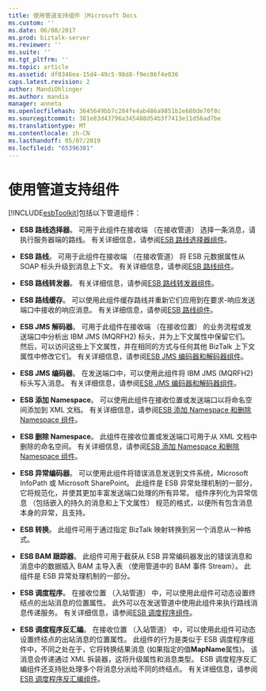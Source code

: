 ```yaml
---
title: 使用管道支持组件 |Microsoft Docs
ms.custom: ''
ms.date: 06/08/2017
ms.prod: biztalk-server
ms.reviewer: ''
ms.suite: ''
ms.tgt_pltfrm: ''
ms.topic: article
ms.assetid: df0346ea-15d4-49c5-98d8-f9ec06f4e036
caps.latest.revision: 2
author: MandiOhlinger
ms.author: mandia
manager: anneta
ms.openlocfilehash: 3645649bb7c284fe4ab486a9851b2e680de70f8c
ms.sourcegitcommit: 381e83d43796a345488d54b3f7413e11d56ad7be
ms.translationtype: MT
ms.contentlocale: zh-CN
ms.lasthandoff: 05/07/2019
ms.locfileid: "65396381"
---
```

# <a name="using-the-pipeline-support-components"></a>使用管道支持组件
[!INCLUDE[esbToolkit](../includes/esbtoolkit-md.md)]包括以下管道组件：  
  
-   **ESB 路线选择器**。 可用于此组件在接收端 （在接收管道） 选择一条消息，请执行服务器端的路线。 有关详细信息，请参阅[ESB 路线选择器组件](../esb-toolkit/the-esb-itinerary-selector-component.md)。  
  
-   **ESB 路线**。 可用于此组件在接收端 （在接收管道） 将 ESB 元数据属性从 SOAP 标头升级到消息上下文。 有关详细信息，请参阅[ESB 路线组件](../esb-toolkit/the-esb-itinerary-component.md)。  
  
-   **ESB 路线转发器**。 有关详细信息，请参阅[ESB 路线转发器组件](../esb-toolkit/the-esb-itinerary-forwarder-component.md)。  
  
-   **ESB 路线缓存**。 可以使用此组件缓存路线并重新它们应用到在要求-响应发送端口中接收的响应消息。 有关详细信息，请参阅[ESB 路线组件](../esb-toolkit/the-esb-itinerary-component.md)。  
  
-   **ESB JMS 解码器**。 可用于此组件在接收端 （在接收位置） 的业务流程或发送端口中分析出 IBM JMS (MQRFH2) 标头，并为上下文属性中保留它们。 然后，可以访问这些上下文属性，并在相同的方式与任何其他 BizTalk 上下文属性中修改它们。 有关详细信息，请参阅[ESB JMS 编码器和解码器组件](../esb-toolkit/the-esb-jms-encoder-and-decoder-components.md)。  
  
-   **ESB JMS 编码器**。 在发送端口中，可以使用此组件将 IBM JMS (MQRFH2) 标头写入消息。 有关详细信息，请参阅[ESB JMS 编码器和解码器组件](../esb-toolkit/the-esb-jms-encoder-and-decoder-components.md)。  
  
-   **ESB 添加 Namespace**。 可以使用此组件在接收位置或发送端口以将命名空间添加到 XML 文档。 有关详细信息，请参阅[ESB 添加 Namespace 和删除 Namespace 组件](../esb-toolkit/the-esb-add-namespace-and-remove-namespace-components.md)。  
  
-   **ESB 删除 Namespace**。 此组件在接收位置或发送端口可用于从 XML 文档中删除的命名空间。 有关详细信息，请参阅[ESB 添加 Namespace 和删除 Namespace 组件](../esb-toolkit/the-esb-add-namespace-and-remove-namespace-components.md)。  
  
-   **ESB 异常编码器**。 可以使用此组件将错误消息发送到文件系统，Microsoft InfoPath 或 Microsoft SharePoint。 此组件是 ESB 异常处理机制的一部分，它将规范化，并使其更加丰富发送端口处理的所有异常。 组件序列化为异常信息 （包括嵌入的持久的消息和上下文属性） 规范的格式，以便所有包含消息本身的异常，且支持。  
  
-   **ESB 转换**。 此组件可用于通过指定 BizTalk 映射转换到另一个消息从一种格式。  
  
-   **ESB BAM 跟踪器**。 此组件可用于截获从 ESB 异常编码器发出的错误消息和消息中的数据插入 BAM 主导入表 （使用管道中的 BAM 事件 Stream）。 此组件是 ESB 异常处理机制的一部分。  
  
-   **ESB 调度程序**。 在接收位置 （入站管道） 中，可以使用此组件可动态设置终结点的出站消息的位置属性。 此外可以在发送管道中使用此组件来执行路线消息传递服务。 有关详细信息，请参阅[ESB 调度程序组件](../esb-toolkit/the-esb-dispatcher-component.md)。  
  
-   **ESB 调度程序反汇编**。 在接收位置 （入站管道） 中，可以使用此组件可动态设置终结点的出站消息的位置属性。 此组件的行为是类似于 ESB 调度程序组件中，不同之处在于，它将转换结果消息 (如果指定的值**MapName**属性)。 该消息会传递通过 XML 拆装器，这将升级属性和消息类型。 ESB 调度程序反汇编组件还支持批处理多个将消息分派给不同的终结点。 有关详细信息，请参阅[ESB 调度程序反汇编组件](../esb-toolkit/the-esb-dispatcher-disassemble-component.md)。